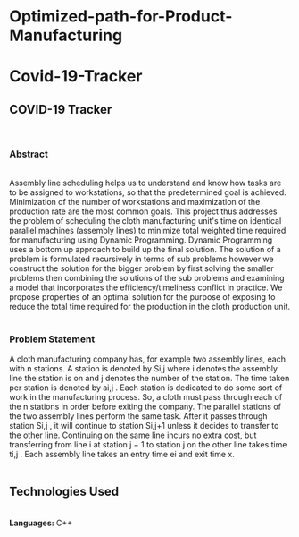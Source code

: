 # Optimized-path-for-Product-Manufacturing

# Covid-19-Tracker

<h2>COVID-19 Tracker</h2>
<br><h3>Abstract</h3>
<br>Assembly line scheduling helps us to understand and know how tasks are
to be assigned to workstations, so that the predetermined goal is achieved.
Minimization of the number of workstations and maximization of the production
rate are the most common goals. This project thus addresses the problem of
scheduling the cloth manufacturing unit's time on identical parallel machines
(assembly lines) to minimize total weighted time required for manufacturing
using Dynamic Programming.
Dynamic Programming uses a bottom up approach to build up the final
solution. The solution of a problem is formulated recursively in terms of sub
problems however we construct the solution for the bigger problem by first
solving the smaller problems then combining the solutions of the sub problems
and examining a model that incorporates the efficiency/timeliness conflict in
practice. We propose properties of an optimal solution for the purpose of
exposing to reduce the total time required for the production in the cloth
production unit.
<br><br><h3>Problem Statement</h3>
A cloth manufacturing company has, for example two assembly lines, each
with n stations. A station is denoted by Si,j where i denotes the assembly line the
station is on and j denotes the number of the station. The time taken per station is
denoted by ai,j . Each station is dedicated to do some sort of work in the
manufacturing process. So, a cloth must pass through each of the n stations in
order before exiting the company. The parallel stations of the two assembly lines
perform the same task. After it passes through station Si,j , it will continue to
station Si,j+1 unless it decides to transfer to the other line. Continuing on the same
line incurs no extra cost, but transferring from line i at station j − 1 to station j on
the other line takes time ti,j . Each assembly line takes an entry time ei and exit
time x.
<br><br><h2> Technologies Used </h2>
<br><b> Languages:</b> C++
